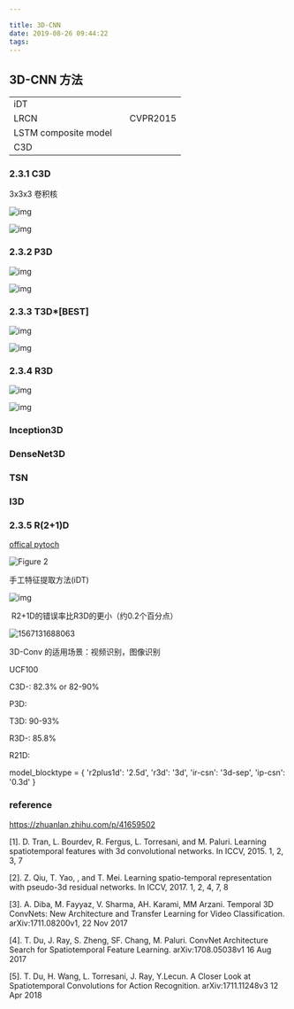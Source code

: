 ```yaml
---

title: 3D-CNN
date: 2019-08-26 09:44:22
tags:
---
```


##  3D-CNN 方法

|                      |      |          |
| -------------------- | ---- | -------- |
| iDT                  |      |          |
| LRCN                 |      | CVPR2015 |
| LSTM composite model |      |          |
| C3D                  |      |          |





### 2.3.1 C3D

3x3x3 卷积核

![img](CV_3D/v2-e51c8770654a1eb92f984e8cc2cf0cd8_hd.jpg)

![img](CV_3D/v2-5eda0b0b2967fba1d8b6f31f04ef9d49_hd.jpg)

### 2.3.2 P3D

![img](CV_3D/v2-52f66acedb552243034cdfd82e30c925_hd.jpg)

![img](CV_3D/v2-d5a5fb5d94d78b0ac1cb4f10a4dbccef_hd.jpg)

### 2.3.3 T3D*[BEST]



![img](CV_3D/v2-b1d256a551911be85f445b16bdca5b5c_hd.jpg)

![img](CV_3D/v2-d24ee52c0f5ddc3bdf5614c52841692f_hd.jpg)

### 2.3.4 R3D



![img](CV_3D/v2-e2dd2daf56bfc15d1b24fd0456258c3a_hd.jpg)

![img](CV_3D/v2-e0c6cb5e2b7022930f736d4d63a272a7_hd.jpg)

### Inception3D

### DenseNet3D

### TSN

### I3D

### 2.3.5 R(2+1)D

[offical pytoch](https://github.com/facebookresearch/VMZ)

![Figure 2](CV_3D/closer_fig2-1567133357920.png)

手工特征提取方法(iDT)

![img](CV_3D/v2-055d0ce473ca714d3ef68ce8c363f76b_hd.jpg)

​	R2+1D的错误率比R3D的更小（约0.2个百分点）

![1567131688063](CV_3D/1567131688063.png)



3D-Conv 的适用场景：视频识别，图像识别

UCF100

C3D-:  82.3% or 82-90%

P3D:

T3D: 90-93%

R3D-: 85.8%

R21D: 

model_blocktype = {
    'r2plus1d': '2.5d',
    'r3d': '3d',
    'ir-csn': '3d-sep',
    'ip-csn': '0.3d'
}


### reference

https://zhuanlan.zhihu.com/p/41659502



[1]. D. Tran, L. Bourdev, R. Fergus, L. Torresani, and M. Paluri. Learning spatiotemporal features with 3d convolutional networks. In ICCV, 2015. 1, 2, 3, 7

[2]. Z. Qiu, T. Yao, , and T. Mei. Learning spatio-temporal representation with pseudo-3d residual networks. In ICCV, 2017. 1, 2, 4, 7, 8

[3]. A. Diba, M. Fayyaz, V. Sharma, AH. Karami, MM Arzani. Temporal 3D ConvNets: New Architecture and Transfer Learning for Video Classification. arXiv:1711.08200v1, 22 Nov 2017

[4]. T. Du, J. Ray, S. Zheng, SF. Chang, M. Paluri. ConvNet Architecture Search for Spatiotemporal Feature Learning. arXiv:1708.05038v1 16 Aug 2017

[5]. T. Du, H. Wang, L. Torresani, J. Ray, Y.Lecun. A Closer Look at Spatiotemporal Convolutions for Action Recognition. arXiv:1711.11248v3 12 Apr 2018
